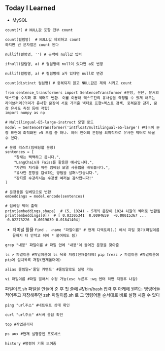 ## Today I Learned
- MySQL
```
count(*) # NULL값 포함 전부 count

count(컬럼명)  # NULL값 제외하고 count
하지만 빈 문자열은 count 된다

nullif(컬럼명, '') # 공백에 null값 입력

ifnull(컬럼명, a) # 컬럼명에 null이 있다면 a로 변경

nullif(컬럼명, a) # 컬럼명에 a가 있다면 null로 변경

count(distinct 컬럼명) # 중복되지 않고 NULL값은 제외 시키고 count
```
>

```
from sentence_transformers import SentenceTransformer #문장, 문단, 문서의 텍스트를 수치화 후 벡터로 변환. 이를 이용해 텍스트간의 유사성을 측정할 수 있게 해주는 라이브러리(의미가 유사한 문장이 서로 가까운 벡터로 표현>텍스트 검색, 중복문장 감지, 문장 유사도 측정 등에 적합)
import numpy as np

# Multilingual-E5-large-instruct 모델 로드
model = SentenceTransformer('intfloat/multilingual-e5-large') #다국어 문장 표현에 최적화된 e5 모델 중 하나. 여러 언어의 문장을 의미적으로 유사한 벡터로 바꿀 수 있다.

# 문장 리스트(임배딩할 문장)
sentences = [
    "참새는 짹짹하고 웁니다.",
    "LangChain과 Faiss를 활용한 예시입니다.",
    "자연어 처리를 위한 임베딩 모델 사용법을 배워봅시다.",
    "유사한 문장을 검색하는 방법을 살펴보겠습니다.",
    "강좌를 수강하시는 수강생 여러분 감사합니다!"
]

# 문장들을 임베딩으로 변환
embeddings = model.encode(sentences)

# 임베딩 벡터 출력
print(embeddings.shape)  # (5, 1024) - 5개의 문장이 1024 차원의 벡터로 변환됨
print(embeddings[0])  # [ 0.03305341  0.0094659  -0.00015367 ... -0.02273226  0.0019039 0.01841404]
```
>
- 터미널 활욜
`find . -name "파일이름" # 현재 디렉토리(.) 에서 파일 찾기(파일이름 끝까지 다 안적고 뒤에 * 붙여줘도 됨)`
>
`grep "내용" 파일이름 # 파일 안에 "내용"이 들어간 문장을 찾아줌`
>
`ls > 파일이름 #파일이름에 ls 목록 저장(현재폴더에)`
`pip frezz > 파일이름 #파일이름에 pip에 설치목록 저장(현재폴더에)`
>
`alias 줄임말='줄일 커맨드' #줄임말로도 실행 가능`
>
`vi 파일이름 #파일 열어서 수정 가능(esc 누른후 :wq 엔터 하면 저장후 나감)`
>
파일이름.sh 파일을 만들어 준 후 첫 줄에 #!/bin/bash 입력 후 아래에 원하는 명령어들 적어주고 저장해두면 zsh 파일이름.sh 로 그 명령어들 순서대로 바로 실행 시킬 수 있다
> 
```
ping "url주소" #네트워트 상태 확인

curl "url주소" #서버 응답 확인

top #작업관리자

ps aux #현재 실행중인 프로세스
```
>
`history #명령어 기록 보여줌`